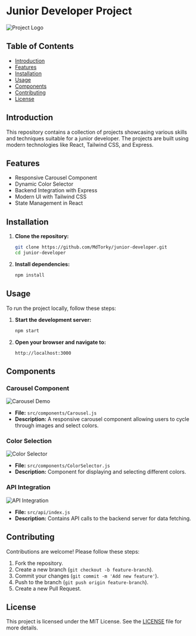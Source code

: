 # Junior Developer Project

![Project Logo](public/Website-Mockups.png)

## Table of Contents

- [Introduction](#introduction)
- [Features](#features)
- [Installation](#installation)
- [Usage](#usage)
- [Components](#components)
- [Contributing](#contributing)
- [License](#license)

## Introduction

This repository contains a collection of projects showcasing various skills and techniques suitable for a junior developer. The projects are built using modern technologies like React, Tailwind CSS, and Express.

## Features

- Responsive Carousel Component
- Dynamic Color Selector
- Backend Integration with Express
- Modern UI with Tailwind CSS
- State Management in React

## Installation

1. **Clone the repository:**
   ```bash
   git clone https://github.com/MdTorky/junior-developer.git
   cd junior-developer
   ```
2. **Install dependencies:**
   ```bash
   npm install
   ```

## Usage

To run the project locally, follow these steps:

1. **Start the development server:**

   ```bash
   npm start
   ```

2. **Open your browser and navigate to:**
   ```
   http://localhost:3000
   ```

## Components

### Carousel Component

![Carousel Demo](public/carousel-demo.png)

- **File:** `src/components/Carousel.js`
- **Description:** A responsive carousel component allowing users to cycle through images and select colors.

### Color Selection

![Color Selector](public/color-selector.png)

- **File:** `src/components/ColorSelector.js`
- **Description:** Component for displaying and selecting different colors.

### API Integration

![API Integration](public/api-integration.png)

- **File:** `src/api/index.js`
- **Description:** Contains API calls to the backend server for data fetching.

## Contributing

Contributions are welcome! Please follow these steps:

1. Fork the repository.
2. Create a new branch (`git checkout -b feature-branch`).
3. Commit your changes (`git commit -m 'Add new feature'`).
4. Push to the branch (`git push origin feature-branch`).
5. Create a new Pull Request.

## License

This project is licensed under the MIT License. See the [LICENSE](LICENSE) file for more details.
